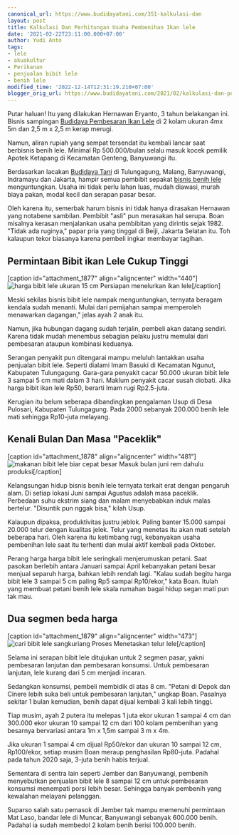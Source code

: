 ```yaml
---
canonical_url: https://www.budidayatani.com/351-kalkulasi-dan
layout: post
title: Kalkulasi Dan Perhitungan Usaha Pembenihan Ikan lele
date: '2021-02-22T23:11:00.000+07:00'
author: Yudi Anto
tags:
- lele
- akuakultur
- Perikanan
- penjualan bibit lele
- benih lele
modified_time: '2022-12-14T12:31:19.210+07:00'
blogger_orig_url: https://www.budidayatani.com/2021/02/kalkulasi-dan-perhitungan-usaha.html
---
```


Putar haluan! Itu yang dilakukan Hernawan Eryanto, 3 tahun belakangan ini. Bisnis sampingan [Budidaya Pembesaran Ikan Lele](https://www.budidayatani.com/laba-dan-kendala-di-balik-bisnis.html) di 2 kolam ukuran 4mx 5m dan 2,5 m x 2,5 m kerap merugi.  
  
Namun, aliran rupiah yang sempat tersendat itu kembali lancar saat berbisnis benih lele. Minimal Rp 500.000/bulan selalu masuk kocek pemilik Apotek Ketapang di Kecamatan Genteng, Banyuwangi itu.  
  
Berdasarkan lacakan [Budidaya Tani](https://www.budidayatani.com) di Tulungagung, Malang, Banyuwangi, Indramayu dan Jakarta, hampir semua pembibit sepakat [bisnis benih lele](https://www.budidayatani.com/kalkulasi-dan-perhitungan-usaha.html) menguntungkan. Usaha ini tidak perlu lahan luas, mudah diawasi, murah biaya pakan, modal kecil dan serapan pasar besar.  
  
Oleh karena itu, semerbak harum bisnis ini tidak hanya dirasakan Hernawan yang notabene sambilan. Pembibit "asli" pun merasakan hal serupa. Boan misalnya kerasan menjalankan usaha pembibitan yang dirintis sejak 1982. "Tidak ada ruginya," papar pria yang tinggal di Beiji, Jakarta Selatan itu. Toh kalaupun tekor biasanya karena pembeli ingkar membayar tagihan.  
## Permintaan Bibit ikan Lele Cukup Tinggi

  
[caption id="attachment\_1877" align="aligncenter" width="440"]![harga bibit lele ukuran 15 cm](https://www.budidayatani.com/wp-content/uploads/2021/02/benih-1.jpg) Persiapan menelurkan ikan lele[/caption]  
  
Meski sekilas bisnis bibit lele nampak menguntungkan, ternyata beragam kendala sudah menanti. Mulai dari pemijahan sampai memperoleh menawarkan dagangan," jelas ayah 2 anak itu.  
  
Namun, jika hubungan dagang sudah terjalin, pembeli akan datang sendiri. Karena tidak mudah menembus sebagian pelaku justru memulai dari pembesaran ataupun kombinasi keduanya.  
  
Serangan penyakit pun ditengarai mampu meluluh lantakkan usaha penjualan bibit lele. Seperti dialami Imam Basuki di Kecamatan Ngunut, Kabupaten Tulungagung. Gara-gara penyakit cacar 50.000 ukuran bibit lele 3 sampai 5 cm mati dalam 3 hari. Maklum penyakit cacar susah diobati. Jika harga bibit ikan lele Rp50, berarti Imam rugi Rp2.5-juta.  
  
Kerugian itu belum seberapa dibandingkan pengalaman Usup di Desa Pulosari, Kabupaten Tulungagung. Pada 2000 sebanyak 200.000 benih lele mati sehingga Rp10-juta melayang.  
## Kenali Bulan Dan Masa "Paceklik"

  
[caption id="attachment\_1878" align="aligncenter" width="481"]![makanan bibit lele biar cepat besar](https://www.budidayatani.com/wp-content/uploads/2021/02/lele1-1-1.jpg) Masuk bulan juni rem dahulu produksi[/caption]  
  
Kelangsungan hidup bisnis benih lele ternyata terkait erat dengan pengaruh alam. Di setiap lokasi Juni sampai Agustus adalah masa paceklik. Perbedaan suhu ekstrim siang dan malam menyebabkan induk malas bertelur. "Disuntik pun nggak bisa," kilah Usup.  
  
Kalaupun dipaksa, produktivitas justru jeblok. Paling banter 15.000 sampai 20.000 telur dengan kualitas jelek. Telur yang menetas itu akan mati setelah beberapa hari. Oleh karena itu ketimbang rugi, kebanyakan usaha pembenihan lele saat itu terhenti dan mulai aktif kembali pada Oktober.  
  
Perang harga harga bibit lele seringkali menjerumuskan petani. Saat pasokan berlebih antara Januari sampai April kebanyakan petani besar menjual separuh harga, bahkan lebih rendah lagi. "Kalau sudah begitu harga bibit lele 3 sampai 5 cm paling Rp5 sampai Rp10/ekor," kata Boan. Itulah yang membuat petani benih lele skala rumahan bagai hidup segan mati pun tak mau.  
## Dua segmen beda harga

  
[caption id="attachment\_1879" align="aligncenter" width="473"]![cari bibit lele sangkuriang](https://www.budidayatani.com/wp-content/uploads/2021/02/bibitlele-1.jpg) Proses Menetaskan telur lele[/caption]  
  
Selama ini serapan bibit lele ditujukan untuk 2 segmen pasar, yakni pembesaran lanjutan dan pembesaran konsumsi. Untuk pembesaran lanjutan, lele kurang dari 5 cm menjadi incaran.  
  
Sedangkan konsumsi, pembeli membidik di atas 8 cm. "Petani di Depok dan Cinere lebih suka beli untuk pembesaran lanjutan," ungkap Boan. Pasalnya sekitar 1 bulan kemudian, benih dapat dijual kembali 3 kali lebih tinggi.  
  
Tiap musim, ayah 2 putera itu melepas 1 juta ekor ukuran 1 sampai 4 cm dan 300.000 ekor ukuran 10 sampai 12 cm dari 100 kolam pembenihan yang besarnya bervariasi antara 1m x 1,5m sampai 3 m x 4m.  
  
Jika ukuran 1 sampai 4 cm dijual Rp50/ekor dan ukuran 10 sampai 12 cm, Rp100/ekor, setiap musim Boan meraup penghasilan Rp80-juta. Padahal pada tahun 2020 saja, 3-juta benih habis terjual.  
  
Sementara di sentra lain seperti Jember dan Banyuwangi, pembenih menyebutkan penjualan bibit lele 8 sampai 12 cm untuk pembesaran konsumsi menempati porsi lebih besar. Sehingga banyak pembenih yang kewalahan melayani pelanggan.  
  
Suparso salah satu pemasok di Jember tak mampu memenuhi permintaan Mat Laso, bandar lele di Muncar, Banyuwangi sebanyak 600.000 benih. Padahal ia sudah membedol 2 kolam benih berisi 100.000 benih.
